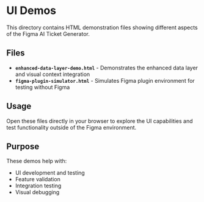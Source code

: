 # UI Demos

This directory contains HTML demonstration files showing different aspects of the Figma AI Ticket Generator.

## Files

- **`enhanced-data-layer-demo.html`** - Demonstrates the enhanced data layer and visual context integration
- **`figma-plugin-simulator.html`** - Simulates Figma plugin environment for testing without Figma

## Usage

Open these files directly in your browser to explore the UI capabilities and test functionality outside of the Figma environment.

## Purpose

These demos help with:
- UI development and testing
- Feature validation
- Integration testing
- Visual debugging